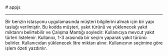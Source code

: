 #   a p p j s

------
Bir benzin istasyonu uygulamasında müşteri bilgilerini almak için bir yapı taslağı verilmiştir. Bu kodda müşteri, yakıt türünü ve yüklenecek yakıt miktarını belirtebilir ve Çalışma Mantığı soyledir:
Kullanıcıya mevcut yakıt türleri listelenir.
Kullanıcı, 1-3 arasında bir seçim yaparak yakıt türünü belirler.
Kullanıcıdan yüklenecek litre miktarı alınır.
Kullanıcının seçimine göre işlem özeti yazdırılır.


 
